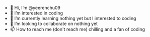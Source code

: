 - 👋 Hi, I’m @yeerenchu09
- 👀 I’m interested in coding
- 🌱 I’m currently learning nothing yet but I interested to coding
- 💞️ I’m looking to collaborate on nothing yet
- 📫 How to reach me (don't reach me)
chilling and a fan of coding 
<!---
yeerenchu09/yeerenchu09 is a ✨ special ✨ repository because its `README.md` (this file) appears on your GitHub profile.
You can click the Preview link to take a look at your changes.
--->
